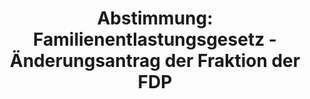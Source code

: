 ---
abstimmung:
  abstimmung: 1
  bundestagssitzung: 132
  legislaturperiode: 19
categories:
- Todo
data:
- title: Abstimmungsergebnis 20191129_1-data.pdf
  url: /res/2021-btw/abstimmungsergebnisse/20191129_1-data.pdf
- title: Abstimmungsergebnis 20191129_1_xls-data.xlsx
  url: /res/2021-btw/abstimmungsergebnisse/20191129_1_xls-data.xlsx
- title: Abstimmungsergebnis 20191129_1_xls-data.csv
  url: /res/2021-btw/abstimmungsergebnisse/csv/20191129_1_xls-data.csv
ergebnis:
  afd:
    enthaltung: 0
    gesamt: 91
    ja: 0
    nein: 83
    nichtabgegeben: 8
    ungueltig: 0
  bü90/gr:
    enthaltung: 0
    gesamt: 67
    ja: 0
    nein: 60
    nichtabgegeben: 7
    ungueltig: 0
  cdu/csu:
    enthaltung: 0
    gesamt: 246
    ja: 236
    nein: 0
    nichtabgegeben: 10
    ungueltig: 0
  die linke.:
    enthaltung: 0
    gesamt: 69
    ja: 0
    nein: 57
    nichtabgegeben: 12
    ungueltig: 0
  fdp:
    enthaltung: 0
    gesamt: 79
    ja: 0
    nein: 69
    nichtabgegeben: 10
    ungueltig: 0
  file: 20191129_1_xls-data.xlsx
  fraktionslos:
    enthaltung: 0
    gesamt: 4
    ja: 0
    nein: 1
    nichtabgegeben: 3
    ungueltig: 0
  spd:
    enthaltung: 0
    gesamt: 152
    ja: 135
    nein: 0
    nichtabgegeben: 17
    ungueltig: 0
layout: abstimmung
links:
- title: Link zu bundestag.de
  url: https://www.bundestag.de/parlament/plenum/abstimmung/abstimmung?id=552
preview: 'Deutscher Bundestag


  132. Sitzung des Deutschen Bundestages

  am Freitag, 29. November 2019


  Endgültiges Ergebnis der Namentlichen Abstimmung Nr. 1


  Gesetzentwurf der Bundesregierung

  Entwurf eines Gesetzes über die Feststellung des Bundeshaushaltsplans für das

  Haushaltsjahr 2020 (Haushaltsjahr 2020)

  verbunden mit dem

  Gesetzentwurf der Bundesregierung zur Ergänzung des Entwurfs eines Gesetzes über
  die

  Feststellung des Bundeshaushaltsplans für das Haushaltsjahr 2020

  - Drucksachen 19/11800, 19/11802, 19/13800, 19/13801, 19/13902, 19/13905, 19/13406,

  19/13907, 19/13909, 19/13911 bis 19/13916, 19/13417, 19/13418, 19/13920, 19/13922
  bis

  19/13927 -'
tags:
- Todo
title: 'Abstimmung: Familienentlastungsgesetz - Änderungsantrag der Fraktion der FDP'
---